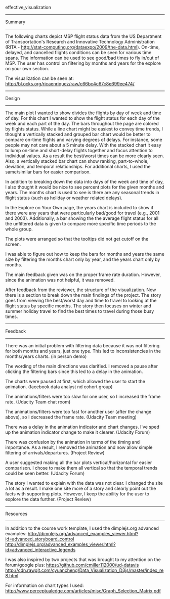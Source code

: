 effective_visualization

**********************
Summary
**********************
The following charts depict MSP flight status data from the US Department of 
Transportation's Research and Innovative Technology Administration (RITA - 
http://stat-computing.org/dataexpo/2009/the-data.html). On-time, delayed, and cancelled 
flights conditions can be seen for various time spans. The information can be used to see
good/bad times to fly in/out of MSP. The user has control on filtering by months and years
for the explore on your own section.

The visualization can be seen at: http://bl.ocks.org/ricaenriquez/raw/c66bc4c67c8e699ee474/

**********************
Design
**********************
The main plot I wanted to show divides the flights by day of week and time of day. For 
this chart I wanted to show the flight status for each day of the week and each part of 
the day. The bars throughout the page are colored by flights status. While a line chart 
might be easiest to convey time trends, I thought a vertically stacked and grouped bar 
chart would be better to compare on-time flights and varying degrees of delays. For 
instance, some people may not care about a 5 minute delay. With the stacked chart it easy 
to lump on-time and short-delay flights together and focus attention to individual values.
As a result the best/worst times can be more clearly seen. Also, a vertically stacked bar 
chart can show ranking, part-to-whole, deviation, and temporal relationships. For 
additional charts, I used the same/similar bars for easier comparison.

In addition to breaking down the data into days of the week and time of day, 
I also thought it would be nice to see percent plots for the given months and years. The
months chart is used to see is there are any seasonal trends in flight status (such as 
holiday or weather related delays). 

In the Explore on Your Own page, the years chart is included to show if there were any 
years  that were particularly bad/good for travel (e.g., 2001 and 2003). Additionally, 
a bar showing the the average flight status for all the unfiltered data is given to 
compare more specific time periods to the whole group.

The plots were arranged so that the tooltips did not get cutoff on the screen.

I was able to figure out how to keep the bars for months and years the same size by 
filtering the months chart only by year, and the years chart only by months.

The main feedback given was on the proper frame rate duration. However, since the animation
was not helpful, it was removed.

After feedback from the reviewer, the structure of the visualization. Now there is a 
section to break down the main findings of the project. The story goes from viewing the 
best/worst day and time to travel to looking at the flight status by specific months. The
story then focuses on winter and summer holiday travel to find the best times to travel
during those busy times.

**********************
Feedback
**********************
There was an initial problem with filtering data because it was not filtering for both 
months and years, just one type. This led to inconsistencies in the months/years charts. 
(in person demo)

The wording of the main directions was clarified.
I removed a pause after clicking the filtering bars since this led to a delay in the 
	animation.

The charts were paused at first, which allowed the user to start the animation.
(facebook data analyst nd cohort group)

The animations/filters were too slow for one user, so I increased the frame rate.
(Udacity Team chat room)

The animations/filters were too fast for another user (after the change above), so I 
decreased the frame rate.
(Udacity Team meeting)

There was a delay in the animation indicator and chart changes. I've sped up the animation
indicator change to make it clearer.
(Udacity Forum)

There was confusion by the animation in terms of the timing and importance. As a result, I 
removed the animation and now allow simple filtering of arrivals/departures.
(Project Review)

A user suggested making all the bar plots vertical/horizontal for easier comparison. I 
chose to make them all vertical so that the temporal trends could be seen better.
(Udacity Forum)

The story I wanted to explain with the data was not clear. I changed the site a lot as a 
result. I make one site more of a story and clearly point out the facts with supporting 
plots. However, I keep the ability for the user to  explore the data further.
(Project Review)

**********************
Resources
**********************
In addition to the course work template, I used the dimplejs.org advanced examples:
http://dimplejs.org/advanced_examples_viewer.html?id=advanced_storyboard_control
http://dimplejs.org/advanced_examples_viewer.html?id=advanced_interactive_legends

I was also inspired by two projects that was brought to my attention on the forum/google
plus:
https://github.com/cmiller112000/ud-datavis
http://cdn.rawgit.com/cyuancheng/Data_Visualization_D3js/master/index_re8.html

For information on chart types I used:
http://www.perceptualedge.com/articles/misc/Graph_Selection_Matrix.pdf
